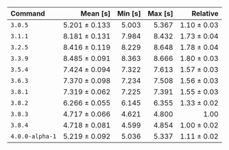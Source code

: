 | Command | Mean [s] | Min [s] | Max [s] | Relative |
|:---|---:|---:|---:|---:|
| `3.0.5` | 5.201 ± 0.133 | 5.003 | 5.367 | 1.10 ± 0.03 |
| `3.1.1` | 8.181 ± 0.131 | 7.984 | 8.432 | 1.73 ± 0.04 |
| `3.2.5` | 8.416 ± 0.119 | 8.229 | 8.648 | 1.78 ± 0.04 |
| `3.3.9` | 8.485 ± 0.091 | 8.363 | 8.666 | 1.80 ± 0.03 |
| `3.5.4` | 7.424 ± 0.094 | 7.322 | 7.613 | 1.57 ± 0.03 |
| `3.6.3` | 7.370 ± 0.098 | 7.234 | 7.508 | 1.56 ± 0.03 |
| `3.8.1` | 7.319 ± 0.062 | 7.225 | 7.391 | 1.55 ± 0.03 |
| `3.8.2` | 6.266 ± 0.055 | 6.145 | 6.355 | 1.33 ± 0.02 |
| `3.8.3` | 4.717 ± 0.066 | 4.621 | 4.800 | 1.00 |
| `3.8.4` | 4.718 ± 0.081 | 4.599 | 4.854 | 1.00 ± 0.02 |
| `4.0.0-alpha-1` | 5.219 ± 0.092 | 5.036 | 5.337 | 1.11 ± 0.02 |
